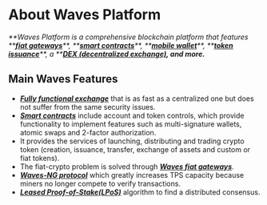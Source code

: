 # About Waves Platform

_**Waves Platform is a comprehensive blockchain platform that features **_[_**fiat gateways**_](/waves-client/wallet-management.md)_**, **_[_**smart contracts**_](/smart-contracts/waves-smart-contracts-overview.md)_**, **_[_**mobile wallet**_](/waves-client/mobile-apps.md)_**, **_[_**token issuance**_](/waves-client/assets-management.md)_**, a **_[_**DEX \(decentralized exchange\)**_](/waves-client/waves-dex.md)_**, and more.**_

## Main Waves Features

* [_**Fully functional exchange**_](/waves-environment/waves-protocol/decentralized-cryptocurrency-exchange-dex.md) that is as fast as a centralized one but does not suffer from the same security issues.
* [_**Smart contracts**_](/smart-contracts/waves-smart-contracts-overview.md) include account and token controls, which provide functionality to implement features such as multi-signature wallets, atomic swaps and 2-factor authorization.
* It provides the services of launching, distributing and trading crypto token \(creation, issuance, transfer, exchange of assets and custom or fiat tokens\).
* The fiat-crypto problem is solved through [_**Waves fiat gateways**_](/waves-client/wallet-management.md).
* [_**Waves-NG protocol**_](/waves-environment/waves-protocol/waves-ng-protocol.md) which greatly increases TPS capacity because miners no longer compete to verify transactions.
* [_**Leased Proof-of-Stake\(LPoS\)**_](/waves-environment/waves-protocol/leased-proof-of-stake-lpos.md) algorithm to find a distributed consensus.



